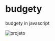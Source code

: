 # budgety
budgety in javascript

![projeto](https://user-images.githubusercontent.com/12695598/29088924-1edd53cc-7c51-11e7-9ad8-52f159bd8db7.png)

